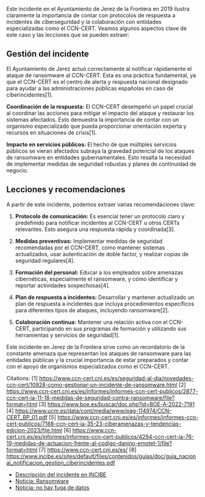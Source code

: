

Este incidente en el Ayuntamiento de Jerez de la Frontera en 2019 ilustra claramente la importancia de contar con protocolos de respuesta a incidentes de ciberseguridad y la colaboración con entidades especializadas como el CCN-CERT. Veamos algunos aspectos clave de este caso y las lecciones que se pueden extraer:

## Gestión del incidente

El Ayuntamiento de Jerez actuó correctamente al notificar rápidamente el ataque de ransomware al CCN-CERT. Esta es una práctica fundamental, ya que el CCN-CERT es el centro de alerta y respuesta nacional designado para ayudar a las administraciones públicas españolas en caso de ciberincidentes[1].

**Coordinación de la respuesta:** El CCN-CERT desempeñó un papel crucial al coordinar las acciones para mitigar el impacto del ataque y restaurar los sistemas afectados. Esto demuestra la importancia de contar con un organismo especializado que pueda proporcionar orientación experta y recursos en situaciones de crisis[1].

**Impacto en servicios públicos:** El hecho de que múltiples servicios públicos se vieran afectados subraya la gravedad potencial de los ataques de ransomware en entidades gubernamentales. Esto resalta la necesidad de implementar medidas de seguridad robustas y planes de continuidad de negocio.

## Lecciones y recomendaciones

A partir de este incidente, podemos extraer varias recomendaciones clave:

1. **Protocolo de comunicación:** Es esencial tener un protocolo claro y predefinido para notificar incidentes al CCN-CERT u otros CERTs relevantes. Esto asegura una respuesta rápida y coordinada[3].

2. **Medidas preventivas:** Implementar medidas de seguridad recomendadas por el CCN-CERT, como mantener sistemas actualizados, usar autenticación de doble factor, y realizar copias de seguridad regulares[4].

3. **Formación del personal:** Educar a los empleados sobre amenazas cibernéticas, especialmente el ransomware, y cómo identificar y reportar actividades sospechosas[4].

4. **Plan de respuesta a incidentes:** Desarrollar y mantener actualizado un plan de respuesta a incidentes que incluya procedimientos específicos para diferentes tipos de ataques, incluyendo ransomware[2].

5. **Colaboración continua:** Mantener una relación activa con el CCN-CERT, participando en sus programas de formación y utilizando sus herramientas y servicios de seguridad[1].

Este incidente en Jerez de la Frontera sirve como un recordatorio de la constante amenaza que representan los ataques de ransomware para las entidades públicas y la crucial importancia de estar preparados y contar con el apoyo de organismos especializados como el CCN-CERT.

Citations:
[1] https://www.ccn-cert.cni.es/es/seguridad-al-dia/novedades-ccn-cert/10928-como-gestionar-un-incidente-de-ransomware.html
[2] https://www.ccn-cert.cni.es/es/informes/informes-ccn-cert-publicos/2877-ccn-cert-ia-11-18-medidas-de-seguridad-contra-ransomware/file?format=html
[3] https://www.boe.es/buscar/doc.php?id=BOE-A-2022-7191
[4] https://www.ucm.es/data/cont/media/www/pag-114974/CCN-CERT_BP_01.pdf
[5] https://www.ccn-cert.cni.es/es/informes/informes-ccn-cert-publicos/7188-ccn-cert-ia-35-23-ciberamenazas-y-tendencias-edicion-2023/file.html
[6] https://www.ccn-cert.cni.es/es/informes/informes-ccn-cert-publicos/4294-ccn-cert-ia-76-19-medidas-de-actuacion-frente-al-codigo-danino-emotet-1/file?format=html
[7] https://www.ccn-cert.cni.es/es/
[8] https://www.incibe.es/sites/default/files/contenidos/guias/doc/guia_nacional_notificacion_gestion_ciberincidentes.pdf



- [Descripción del incidente en INCIBE](https://www.incibe.es/incibe-cert/publicaciones/bitacora-de-seguridad/el-ayuntamiento-jerez-frontera-victima-ciberataque)
- [Noticia: Ransomware](https://www.diariodejerez.es/jerez/Ayuntamiento-problema-informatico-sin-internet_0_1396960484.html)
- [Noticia: no hay fuga de datos](https://www.diariodejerez.es/jerez/cni-confirma-fuga-datos-ciberataque-ayuntamietno_0_1397860388.html)

